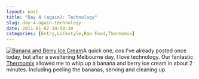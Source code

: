 ```yaml
---
layout: post
title: "Day 4 (again): Technology"
Slug: day-4-again-technology
date: 2011-01-07 10:50:30
categories: [Entry,Lifestyle,Raw Food,Thermomix]
---
```

[![](https://bendechrai.com/wp-content/uploads/2011/01/day4b-300x138.jpg "Banana and Berry Ice Cream")](https://bendechrai.com/wp-content/uploads/2011/01/day4b.jpg)A quick one, cos I've already posted once today, but after a sweltering Melbourne day, I love technology. Our fantastic [Thermomix](http://thermomix.com/) allowed me to whip up a banana and berry ice cream in about 2 minutes. Including peeling the bananas, serving and cleaning up.

